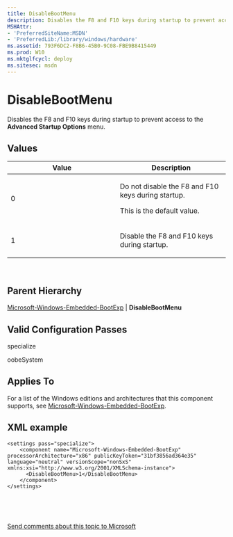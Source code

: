 ```yaml
---
title: DisableBootMenu
description: Disables the F8 and F10 keys during startup to prevent access to the Advanced Startup Options menu.
MSHAttr:
- 'PreferredSiteName:MSDN'
- 'PreferredLib:/library/windows/hardware'
ms.assetid: 793F6DC2-F8B6-45B0-9C08-FBE9B8415449
ms.prod: W10
ms.mktglfcycl: deploy
ms.sitesec: msdn
---
```


# DisableBootMenu


Disables the F8 and F10 keys during startup to prevent access to the **Advanced Startup Options** menu.

## Values


<table>
<colgroup>
<col width="50%" />
<col width="50%" />
</colgroup>
<thead>
<tr class="header">
<th>Value</th>
<th>Description</th>
</tr>
</thead>
<tbody>
<tr class="odd">
<td><p>0</p></td>
<td><p>Do not disable the F8 and F10 keys during startup.</p>
<p>This is the default value.</p></td>
</tr>
<tr class="even">
<td><p>1</p></td>
<td><p>Disable the F8 and F10 keys during startup.</p></td>
</tr>
</tbody>
</table>

 

## Parent Hierarchy


[Microsoft-Windows-Embedded-BootExp](microsoft-windows-embedded-bootexp.md) | **DisableBootMenu**

## Valid Configuration Passes


specialize

oobeSystem

## Applies To


For a list of the Windows editions and architectures that this component supports, see [Microsoft-Windows-Embedded-BootExp](microsoft-windows-embedded-bootexp.md).

## XML example


``` syntax
<settings pass="specialize">
    <component name="Microsoft-Windows-Embedded-BootExp" processorArchitecture="x86" publicKeyToken="31bf3856ad364e35" language="neutral" versionScope="nonSxS" xmlns:xsi="http://www.w3.org/2001/XMLSchema-instance">
      <DisableBootMenu>1</DisableBootMenu>
    </component>
</settings>
```

 

 

[Send comments about this topic to Microsoft](mailto:wsddocfb@microsoft.com?subject=Documentation%20feedback%20%5Bp_unattend\p_unattend%5D:%20DisableBootMenu%20%20RELEASE:%20%2810/3/2016%29&body=%0A%0APRIVACY%20STATEMENT%0A%0AWe%20use%20your%20feedback%20to%20improve%20the%20documentation.%20We%20don't%20use%20your%20email%20address%20for%20any%20other%20purpose,%20and%20we'll%20remove%20your%20email%20address%20from%20our%20system%20after%20the%20issue%20that%20you're%20reporting%20is%20fixed.%20While%20we're%20working%20to%20fix%20this%20issue,%20we%20might%20send%20you%20an%20email%20message%20to%20ask%20for%20more%20info.%20Later,%20we%20might%20also%20send%20you%20an%20email%20message%20to%20let%20you%20know%20that%20we've%20addressed%20your%20feedback.%0A%0AFor%20more%20info%20about%20Microsoft's%20privacy%20policy,%20see%20http://privacy.microsoft.com/default.aspx. "Send comments about this topic to Microsoft")




